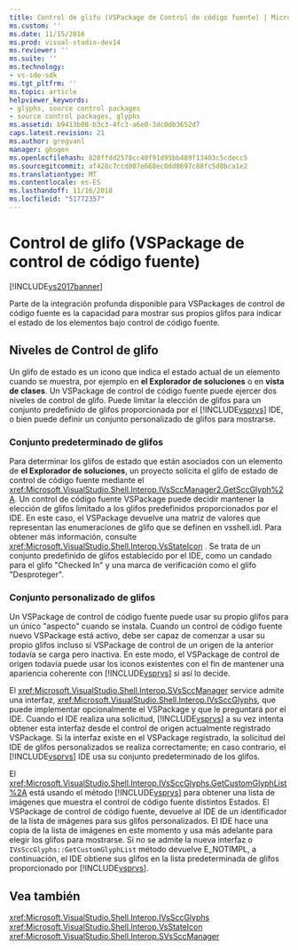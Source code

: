```yaml
---
title: Control de glifo (VSPackage de Control de código fuente) | Microsoft Docs
ms.custom: ''
ms.date: 11/15/2016
ms.prod: visual-studio-dev14
ms.reviewer: ''
ms.suite: ''
ms.technology:
- vs-ide-sdk
ms.tgt_pltfrm: ''
ms.topic: article
helpviewer_keywords:
- glyphs, source control packages
- source control packages, glyphs
ms.assetid: b9413b08-b3c3-4fc3-a6e0-3dc0db3652d7
caps.latest.revision: 21
ms.author: gregvanl
manager: ghogen
ms.openlocfilehash: 820ffdd2578cc40f91d95bb489f13403c5cdecc5
ms.sourcegitcommit: af428c7ccd007e668ec0dd8697c88fc5d8bca1e2
ms.translationtype: MT
ms.contentlocale: es-ES
ms.lasthandoff: 11/16/2018
ms.locfileid: "51772357"
---
```

# <a name="glyph-control-source-control-vspackage"></a>Control de glifo (VSPackage de control de código fuente)
[!INCLUDE[vs2017banner](../../includes/vs2017banner.md)]

Parte de la integración profunda disponible para VSPackages de control de código fuente es la capacidad para mostrar sus propios glifos para indicar el estado de los elementos bajo control de código fuente.  
  
## <a name="levels-of-glyph-control"></a>Niveles de Control de glifo  
 Un glifo de estado es un icono que indica el estado actual de un elemento cuando se muestra, por ejemplo en **el Explorador de soluciones** o en **vista de clases**. Un VSPackage de control de código fuente puede ejercer dos niveles de control de glifo. Puede limitar la elección de glifos para un conjunto predefinido de glifos proporcionada por el [!INCLUDE[vsprvs](../../includes/vsprvs-md.md)] IDE, o bien puede definir un conjunto personalizado de glifos para mostrarse.  
  
### <a name="default-set-of-glyphs"></a>Conjunto predeterminado de glifos  
 Para determinar los glifos de estado que están asociados con un elemento de **el Explorador de soluciones**, un proyecto solicita el glifo de estado de control de código fuente mediante el <xref:Microsoft.VisualStudio.Shell.Interop.IVsSccManager2.GetSccGlyph%2A>. Un control de código fuente VSPackage puede decidir mantener la elección de glifos limitado a los glifos predefinidos proporcionados por el IDE. En este caso, el VSPackage devuelve una matriz de valores que representan las enumeraciones de glifo que se definen en vsshell.idl. Para obtener más información, consulte <xref:Microsoft.VisualStudio.Shell.Interop.VsStateIcon> . Se trata de un conjunto predefinido de glifos establecido por el IDE, como un candado para el glifo "Checked In" y una marca de verificación como el glifo "Desproteger".  
  
### <a name="custom-set-of-glyphs"></a>Conjunto personalizado de glifos  
 Un VSPackage de control de código fuente puede usar su propio glifos para un único "aspecto" cuando se instala. Cuando un control de código fuente nuevo VSPackage está activo, debe ser capaz de comenzar a usar su propio glifos incluso si VSPackage de control de un origen de la anterior todavía se carga pero inactiva. En este modo, el VSPackage de control de origen todavía puede usar los iconos existentes con el fin de mantener una apariencia coherente con [!INCLUDE[vsprvs](../../includes/vsprvs-md.md)] si así lo decide.  
  
 El <xref:Microsoft.VisualStudio.Shell.Interop.SVsSccManager> service admite una interfaz, <xref:Microsoft.VisualStudio.Shell.Interop.IVsSccGlyphs>, que puede implementar opcionalmente el VSPackage y que le preguntará por el IDE. Cuando el IDE realiza una solicitud, [!INCLUDE[vsprvs](../../includes/vsprvs-md.md)] a su vez intenta obtener esta interfaz desde el control de origen actualmente registrado VSPackage. Si la interfaz existe en el VSPackage registrado, la solicitud del IDE de glifos personalizados se realiza correctamente; en caso contrario, el [!INCLUDE[vsprvs](../../includes/vsprvs-md.md)] IDE usa su conjunto predeterminado de los glifos.  
  
 El <xref:Microsoft.VisualStudio.Shell.Interop.IVsSccGlyphs.GetCustomGlyphList%2A> está usando el método [!INCLUDE[vsprvs](../../includes/vsprvs-md.md)] para obtener una lista de imágenes que muestra el control de código fuente distintos Estados. El VSPackage de control de código fuente, devuelve al IDE de un identificador de la lista de imágenes para sus glifos personalizados. El IDE hace una copia de la lista de imágenes en este momento y usa más adelante para elegir los glifos para mostrarse. Si no se admite la nueva interfaz o `IVsSccGlyphs::GetCustomGlyphList` método devuelve E_NOTIMPL, a continuación, el IDE obtiene sus glifos en la lista predeterminada de glifos proporcionado por [!INCLUDE[vsprvs](../../includes/vsprvs-md.md)].  
  
## <a name="see-also"></a>Vea también  
 <xref:Microsoft.VisualStudio.Shell.Interop.IVsSccGlyphs>   
 <xref:Microsoft.VisualStudio.Shell.Interop.VsStateIcon>   
 <xref:Microsoft.VisualStudio.Shell.Interop.SVsSccManager>

